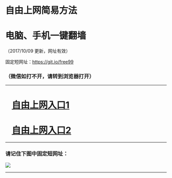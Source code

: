 ﻿# 自由上网简易方法

# 电脑、手机一键翻墙

（2017/10/09 更新，网址有效）

固定短网址：https://git.io/free99

### （微信如打不开，请转到浏览器打开）


***





# &nbsp;&nbsp; <a href="http://ft3131619833.fwq-tz-1001.info/fwqtz01.html?t=100900122933 " target="_blank">自由上网入口1</a>
# &nbsp;&nbsp; <a href="http://ft2333328579.fwq-tz-1002.info/fwqtz02.html?t=100900121721 " target="_blank">自由上网入口2</a>
***

### 请记住下图中固定短网址：

<img src="https://s3-us-west-2.amazonaws.com/fwq-1001/yjfq-20170905okok.png" /> 


***

